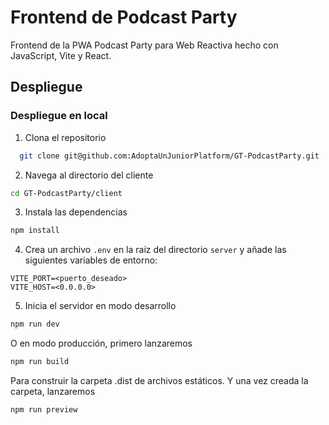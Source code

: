 
# Frontend de Podcast Party

Frontend de la PWA Podcast Party para Web Reactiva hecho con JavaScript, Vite y React.

## Despliegue

### Despliegue en local

1.  Clona el repositorio
```bash
  git clone git@github.com:AdoptaUnJuniorPlatform/GT-PodcastParty.git 
```
2.  Navega al directorio del cliente
```bash
cd GT-PodcastParty/client
```
3.  Instala las dependencias
```bash
npm install
```
4.  Crea un archivo  `.env`  en la raíz del directorio  `server`  y añade las siguientes variables de entorno:

```
VITE_PORT=<puerto_deseado>
VITE_HOST=<0.0.0.0>
```

5.  Inicia el servidor en modo desarrollo
```bash
npm run dev
```
O en modo producción, primero lanzaremos
```bash
npm run build
```
Para construir la carpeta .dist de archivos estáticos. Y una vez creada la carpeta, lanzaremos
```bash
npm run preview
```

